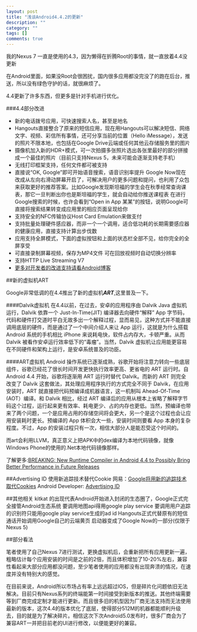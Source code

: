 ```yaml
---
layout: post
title: "浅谈Android4.4.2的更新"
description: ""
category: ""
tags: []
comments: true
---
```


我的Nexus 7 一直是使用的4.3，因为懒得在折腾Root的事情，就一直放着4.4没更新

在Android里面，如果没Root会很困扰，国内很多应用都没完没了的跑在后台，推送，所以没有绿色守护的话，就很麻烦了。


4.4更新了许多东西，但更多是针对手机进行优化。

###4.4部分改进

 - 新的电话拨号应用，可快速搜索人名，甚至是地名
 - Hangouts直接整合了原来的短信应用，现在用Hangouts可以解决短信、网络文字、视频、彩信所有事情，还可分享当前的位置（Hello iMessage），发送的照片不限本地，也包括在Google Drive云端或任何其他云存储服务里的图片
 - 摄像机加入新的HDR+模式，可一次拍摄多张照片选出各张里最好的部分拼接成一个最佳的照片（目前只支持Nexus 5，未来可能会逐渐支持老手机）
 - 无线打印框架支持，任何文件都可被支持
 - 直接说“OK, Google”即可开始语音搜索，语音识别率提升
Google Now现在改成从左向右滑动屏幕开启了，可解决用户的更多问题和提问，也利用了众包来获取更好的推荐答案。比如Google发现斯坦福的学生会在秋季经常查询课表，那它一旦判断出你也是斯坦福的学生，就会自动给你推送课程表
在进行Google搜索的时候，也许会看到“Open in App 某某”的按钮，说明Google可直接将搜索结果转变成应用里的相应页面呈现给你
 - 支持安全的NFC传输协议Host Card Emulation来做支付
 - 支持批量处理硬件感应器，而非一个一个调用，适合低功耗的长期需要感应器的健康应用，直接支持计算出步伐数
 - 应用支持全屏模式，下面的虚拟按钮和上面的状态栏全部不见，给你完全的全屏享受
 - 可直接录制屏幕视频，保存为MP4文件
可在回放视频时自动切换分辨率
 - 支持HTTP Live Streaming V7
 - [更多对开发者的改进支持请看Android博客](http://developer.android.com/about/versions/kitkat.html)

##新的虚拟机ART

Google非常低调的在4.4推出了新的虚拟机***ART***,这里普及一下。

####Dalvik虚拟机
在4.4以前，在过去，安卓的应用程序由 Dalvik Java 虚拟机运行，Dalvik 依靠一个 Just-In-Time(JIT) 编译器去向硬件“解释” App 字节码，代码和硬件打交道时平白无故多出一个解释过程，显而易见，这种方式并不能直接调用底层的硬件，而是通过了一个中间介绍人来让 App 运行，这就是为什么搭载 Android 系统的手机相比 iPhone 来说耗电快，软件占内存大，卡顿严重。从而 Dalvik 被看作安卓运行效率低下的“毒瘤”。当然，Dalvik 虚拟机让应用能更容易在不同硬件和架构上运行，是安卓系统普及的功臣。


####ART虚拟机
Android 操作系统已逐渐成熟，谷歌开始将注意力转向一些底层组件，谷歌已经花了很长时间开发更快执行效率更高、更省电的 ART 运行时。自 Android 4.4 开始，谷歌将逐渐用 ART 运行时替代 Dalvik。而新的 ART 则完全改变了 Dalvik 这套做法，其处理应用程序执行的方式完全不同于 Dalvik，在应用安装时，ART 就直接把代码预编译成机器语言，这一机制叫 Ahead-Of-Time (AOT）编译。和 Dalvik 相比，经过 ART 编译后的应用从根本上省略了解释字节码这个过程，运行起来更有效率、耗电更少、占的内存也更低。当然，预编译也带来了两个问题，一个是应用占用的存储空间将会更大，另一个是这个过程也会让应用安装耗时更长。预编译的 App 体积会大一些，安装时间则要看 App 本身的复杂程度。不过，App 的安装过程只有一次，相信大部分人是能忍受这个时间的。

而art会利用LLVM，真正意义上把APK中的dex编译为本地代码镜像，就像Windows Phone的使用的.Net本地代码镜像那样。

了解更多:[BREAKING: New Runtime Compiler in Android 4.4 to Possibly Bring Better Performance in Future Releases](http://www.xda-developers.com/android/new-runtime-compiler-in-android-4-4/)

##Advertising ID
使用新追踪技术替代Cookie
网易：[Google将用新的追踪技术取代Cookies](http://tech.163.com/13/0922/15/99CSP6SM000915BF.html)
Android Developer: [Advertising ID](https://developer.android.com/google/play-services/id.html)

##其他相关
kitkat 的出现代表Android开始进入封闭的生态圈了，Google正式完全接管Android生态系统
要调用地图api得用google play service
要调用用户追踪的识别符只能用google play service生成的ad id
Hangouts正式代替原有的短信
通话开始调用Google自己的云端黄页
启动器变成了Google Now的一部分(仅限于Nexus 5)


##部分看法

笔者使用了自己Nexus 7进行测试，更换虚拟机后，会重新把所有应用更新一遍，粗略估计每个应用安装的时间是之前的2倍，而且体积增加了10-20%左右，兼容性看起来大部分应用都没问题，至少笔者使用的应用都没有出现奔溃的情况，在速度并没有特别大的感觉。

在目前来说，Android所以市场占有率上远远超过IOS，但是碎片化问题依旧无法解决。目前只有Nexus系列的终端能第一时间接受到新版本的推送。其他终端需要等到厂商完成定制才能进行更新。而且很多旧的机型因为厂商无法支持而无法使用最新的版本，这次4.4的版本优化了底层，使得部分512M的机器都能顺利升级去，目的就是为了解决碎片。相信这次下次Android5.0发布时，很多厂商会为了兼容ART一并把目前老的UI进行修改，以便能更好的兼容。

